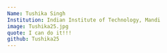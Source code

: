 ```yaml
---
Name: Tushika Singh
Institution: Indian Institute of Technology, Mandi
image: Tushika25.jpg 
quote: I can do it!!!
github: Tushika25
---
```


